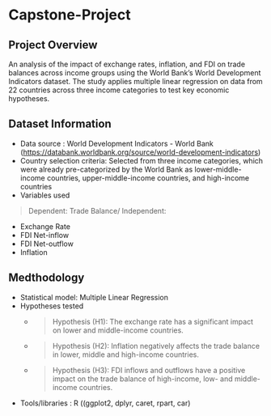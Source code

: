 # Capstone-Project

## Project Overview
An analysis of the impact of exchange rates, inflation, and FDI on trade balances across income groups using the World Bank’s World Development Indicators dataset. The study applies multiple linear regression on data from 22 countries across three income categories to test key economic hypotheses.

## Dataset Information
-  Data source : World Development Indicators - World Bank (https://databank.worldbank.org/source/world-development-indicators)
- Country selection criteria: Selected from three income categories, which were already pre-categorized by the World Bank as lower-middle-income countries, upper-middle-income countries, and high-income countries
- Variables used
> Dependent: Trade Balance/
> Independent:
- Exchange Rate
- FDI Net-inflow
- FDI Net-outflow
- Inflation

## Medthodology
- Statistical model: Multiple Linear Regression
- Hypotheses tested
  - > Hypothesis (H1): The exchange rate has a significant impact on lower and middle-income countries.
  - > Hypothesis (H2): Inflation negatively affects the trade balance in lower, middle and high-income countries.
  - > Hypothesis (H3): FDI inflows and outflows have a positive impact on the trade balance of high-income, low- and middle-income countries.
- Tools/libraries : R ((ggplot2, dplyr, caret, rpart, car)
